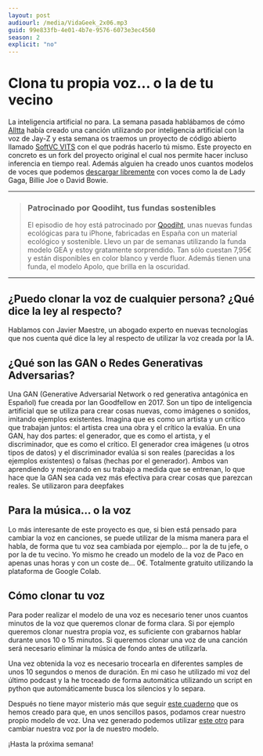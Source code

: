 ```yaml
---
layout: post
audiourl: /media/VidaGeek_2x06.mp3
guid: 99e833fb-4e01-4b7e-9576-6073e3ec4560
season: 2
explicit: "no"
---
```


# Clona tu propia voz... o la de tu vecino
La inteligencia artificial no para. La semana pasada hablábamos de cómo [Alltta][alltta] había creado una canción utilizando por inteligencia artificial con la voz de Jay-Z y esta semana os traemos un proyecto de código abierto llamado [SoftVC VITS][softvc] con el que podrás hacerlo tú mismo. Este proyecto en concreto es un fork del proyecto original el cual nos permite hacer incluso inferencia en tiempo real. Además alguien ha creado unos cuantos modelos de voces que podemos [descargar libremente][modelos] con voces como la de Lady Gaga, Billie Joe o David Bowie. 

***
> ### Patrocinado por Qoodiht, tus fundas sostenibles
> El episodio de hoy está patrocinado por [Qoodiht][qoodiht], unas nuevas fundas ecológicas para tu iPhone, fabricadas en España con un material ecológico y sostenible. Llevo un par de semanas utilizando la funda modelo GEA y estoy gratamente sorprendido. Tan sólo cuestan 7,95€ y están disponibles en color blanco y verde fluor. Además tienen una funda, el modelo Apolo, que brilla en la oscuridad.

***

## ¿Puedo clonar la voz de cualquier persona? ¿Qué dice la ley al respecto?
Hablamos con Javier Maestre, un abogado experto en nuevas tecnologías que nos cuenta qué dice la ley al respecto de utilizar la voz creada por la IA.

## ¿Qué son las GAN o Redes Generativas Adversarias?
Una GAN (Generative Adversarial Network o red generativa antagónica en Español) fue creada por Ian Goodfellow en 2017. Son un tipo de inteligencia artificial que se utiliza para crear cosas nuevas, como imágenes o sonidos, imitando ejemplos existentes. Imagina que es como un artista y un crítico que trabajan juntos: el artista crea una obra y el crítico la evalúa. En una GAN, hay dos partes: el generador, que es como el artista, y el discriminador, que es como el crítico. El generador crea imágenes (u otros tipos de datos) y el discriminador evalúa si son reales (parecidas a los ejemplos existentes) o falsas (hechas por el generador). Ambos van aprendiendo y mejorando en su trabajo a medida que se entrenan, lo que hace que la GAN sea cada vez más efectiva para crear cosas que parezcan reales.
Se utilizaron para deepfakes


## Para la música... o la voz
Lo más interesante de este proyecto es que, si bien está pensado para cambiar la voz en canciones, se puede utilizar de la misma manera para el habla, de forma que tu voz sea cambiada por ejemplo... por la de tu jefe, o por la de tu vecino. Yo mismo he creado un modelo de la voz de Paco en apenas unas horas y con un coste de... 0€. Totalmente gratuito utilizando la plataforma de Google Colab. 

## Cómo clonar tu voz
Para poder realizar el modelo de una voz es necesario tener unos cuantos minutos de la voz que queremos clonar de forma clara. Si por ejemplo queremos clonar nuestra propia voz, es suficiente con grabarnos hablar durante unos 10 o 15 minutos. Si queremos clonar una voz de una canción será necesario eliminar la música de fondo  antes de utilizarla.

Una vez obtenida la voz es necesario trocearla en diferentes samples de unos 10 segundos o menos de duración. En mi caso he utilizado mi voz del último podcast y la he troceado de forma automática utilizando un script en python que automáticamente busca los silencios y lo separa.

Después no tiene mayor misterio más que seguir [este cuaderno][notebook] que os hemos creado para que, en unos sencillos pasos, podamos crear nuestro propio modelo de voz. Una vez generado podemos utilizar [este otro][notebook2] para cambiar nuestra voz por la de nuestro modelo.




¡Hasta la próxima semana!

[alltta]: https://open.spotify.com/artist/1si6mnxJ6IpTOTW13ECa0o
[softvc]: https://github.com/voicepaw/so-vits-svc-fork
[modelos]: https://huggingface.co/marcoc2/so-vits-svc-4.0-models
[notebook]: https://vidageek.com/entrenarvoz
[notebook2]: https://colab.research.google.com/github/34j/so-vits-svc-fork/blob/main/notebooks/so-vits-svc-fork-4.0.ipynb
[qoodiht]: https://qoodiht.myshopify.com